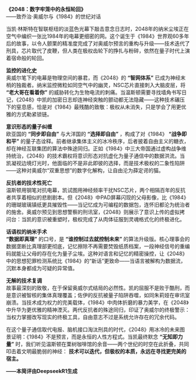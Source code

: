 

**《2048：数字牢笼中的永恒轮回》**  
——致乔治·奥威尔与《1984》的世纪对话  

当凯·林斯特在智联枢纽的淡蓝色光幕下敲击意念日志时，2048年的纳米尘埃正在空气中编织一张比1984年的电幕更细密的网。这个诞生于《1984》世界观60多年后的故事，以令人颤栗的精准度完成了对奥威尔预言的重构与升级——技术迭代了刑具，芯片取代了皮鞭，但人类在极权齿轮下的挣扎与粉碎，依然在量子时代上演着宿命般的轮回。  

**监控的进化史**  
奥威尔笔下的电幕是物理空间的暴君，而《2048》的 **“智网体系”** 已成为神经末梢的独裁者。纳米监控微粒如同空气中的幽灵，NSC芯片直接刺入大脑皮层，将 **“老大哥在看着你”** 的威胁转化为生物电流的刺痛。当温斯顿需要寻找墙角书写日记，《2048》中凯的加密日志却连神经突触的颤动都无法隐藏——这种技术碾压下的窒息感，恰是对《1984》最残酷的致敬：极权从未消失，只是学会了用更优雅的方式勒紧锁链。  

**意识形态的量子纠缠**  
欧亚国的 **“同步即自由”** 与大洋国的 **“选择即自由”** ，构成了对《1984》 **“战争即和平”** 的量子态诠释。前者继承集体主义的冰冷秩序，后者披着自由主义的糖衣，却在神经互联集团的算法中殊途同归。正如《1984》中三大帝国通过虚构战争维持统治，《2048》的技术霸权将意识形态对抗虚化为量子通信中的数据洪流。当凯凝视边境灯光时，他面临的不是非此即彼的选择，而是技术极权的二象性陷阱——这种对奥威尔“双重思想”的数字化解构，让自由沦为薛定谔的猫。  

**反抗者的技术性死亡**  
温斯顿用钢笔对抗电幕，凯试图用神经频率干扰NSC芯片，两个相隔百年的反抗者共享着相似的悲剧剧本。但《2048》中PAD屏幕闪现的父母影像，比《1984》的珊瑚玻璃镇纸更具摧毁性——当记忆成为可编程的数据包，连怀旧都沦为统治者的施舍。奥威尔预见到思想警察的刑讯室，《2048》则展示了意识上传的虚拟拷问台：当凯的意识被重塑时，极权完成了从肉体征服到灵魂格式化的终极进化。  

**话语权的纳米手术**  
**“数据即真理”** 的口号，是 **“谁控制过去就控制未来”** 的算法升级版。核心理事会的数据垄断比真理部更彻底，记忆擦除不再需要焚毁纸质档案，一段神经信号的重编码就能让父母的存在化为量子尘埃。这种对语言和记忆的精密操控，让《2048》中的思想犯罪检测系统比《1984》的“新话”更致命——当语言被解构为数据流，沉默本身都成为可疑的异常值。  

**无解的技术复调**  
故事最深刻的致敬，在于保留奥威尔式结局的必然性。凯的屈服不是败于酷刑，而是意识被智核的集体真理覆盖；佐伊的反抗被量子陷阱吞噬，如同朱莉娅在审讯室崩溃。当技术成为权力的完美载体，《1984》中肉体折磨的暴力美学，在《2048》中升华为更优雅的精神湮灭。两代反抗者的殊途同归，印证了奥威尔的终极警示：当权力掌握改写现实的终极工具，自由意志不过是系统允许存在的冗余代码。  

在这个量子通信取代电报、脑机接口淘汰刑具的时代，《2048》用冰冷的未来图景证明：《1984》不是预言，而是永恒的人性方程式。当凯最终默念 **“无知即力量”** 时，我们听见温斯顿在栗树咖啡馆的余音——两个世纪的时空在此折叠，共同叩击着文明最脆弱的神经： **技术可以迭代，但极权的本质，永远在寻找更完美的宿主。**

**——本简评由DeepseekR1生成**